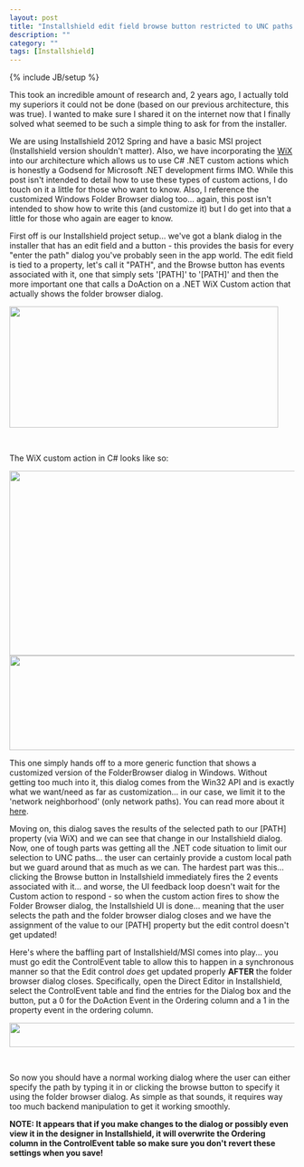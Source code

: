 ```yaml
---
layout: post
title: "Installshield edit field browse button restricted to UNC paths via WiX"
description: ""
category: ""
tags: [Installshield]
---
```

{% include JB/setup %}

This took an incredible amount of research and, 2 years ago, I actually told my superiors it could not be done (based on our previous architecture, this was true). I wanted to make sure I shared it on the internet now that I finally solved what seemed to be such a simple thing to ask for from the installer.

We are using Installshield 2012 Spring and have a basic MSI project (Installshield version shouldn't matter). Also, we have incorporating the <a href="http://wix.codeplex.com/">WiX</a> into our architecture which allows us to use C# .NET custom actions which is honestly a Godsend for Microsoft .NET development firms IMO. While this post isn't intended to detail how to use these types of custom actions, I do touch on it a little for those who want to know. Also, I reference the customized Windows Folder Browser dialog too... again, this post isn't intended to show how to write this (and customize it) but I do get into that a little for those who again are eager to know.

First off is our Installshield project setup... we've got a blank dialog in the installer that has an edit field and a button - this provides the basis for every "enter the path" dialog you've probably seen in the app world. The edit field is tied to a property, let's call it "PATH", and the Browse button has events associated with it, one that simply sets '\[PATH\]' to '\[PATH\]' and then the more important one that calls a DoAction on a .NET WiX Custom action that actually shows the folder browser dialog.

<img class="alignnone" alt="" src="http://i.imgur.com/gE9ACCl.png" width="475" height="214" />

&nbsp;

The WiX custom action in C# looks like so:

<img class="alignnone" alt="" src="http://i.imgur.com/W6feStt.png" width="567" height="326" />

<img class="alignnone" alt="" src="http://i.imgur.com/VqUStkZ.png" width="538" height="167" />

This one simply hands off to a more generic function that shows a customized version of the FolderBrowser dialog in Windows. Without getting too much into it, this dialog comes from the Win32 API and is exactly what we want/need as far as customization... in our case, we limit it to the 'network neighborhood' (only network paths). You can read more about it <a href="http://support.microsoft.com/kb/306285">here</a>.

Moving on, this dialog saves the results of the selected path to our \[PATH\] property (via WiX) and we can see that change in our Installshield dialog. Now, one of tough parts was getting all the .NET code situation to limit our selection to UNC paths... the user can certainly provide a custom local path but we guard around that as much as we can. The hardest part was this... clicking the Browse button in Installshield immediately fires the 2 events associated with it... and worse, the UI feedback loop doesn't wait for the Custom action to respond - so when the custom action fires to show the Folder Browser dialog, the Installshield UI is done... meaning that the user selects the path and the folder browser dialog closes and we have the assignment of the value to our \[PATH\] property but the edit control doesn't get updated!

Here's where the baffling part of Installshield/MSI comes into play... you must go edit the ControlEvent table to allow this to happen in a synchronous manner so that the Edit control <em>does</em> get updated properly <strong>AFTER</strong> the folder browser dialog closes. Specifically, open the Direct Editor in Installshield, select the ControlEvent table and find the entries for the Dialog box and the button, put a 0 for the DoAction Event in the Ordering column and a 1 in the property event in the ordering column.

<img class="alignnone" alt="" src="http://i.imgur.com/s3RQBMX.png" width="906" height="43" />

&nbsp;

So now you should have a normal working dialog where the user can either specify the path by typing it in or clicking the browse button to specify it using the folder browser dialog. As simple as that sounds, it requires way too much backend manipulation to get it working smoothly.

<strong>NOTE: It appears that if you make changes to the dialog or possibly even view it in the designer in Installshield, it will overwrite the Ordering column in the ControlEvent table so make sure you don't revert these settings when you save!</strong>

&nbsp;